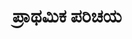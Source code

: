 ---
weight: 1
title: "ಪ್ರಾಥಮಿಕ ಪರಿಚಯ"
draft: true
topic: "ಕೊರೋನಾಲಜಿ"
collection: "ಪ್ರಾಥಮಿಕ ಪರಿಚಯ"
#oneLiner: "Subtitle"
image: "/images/coronalogy.jpg"
easterEgg: true
---